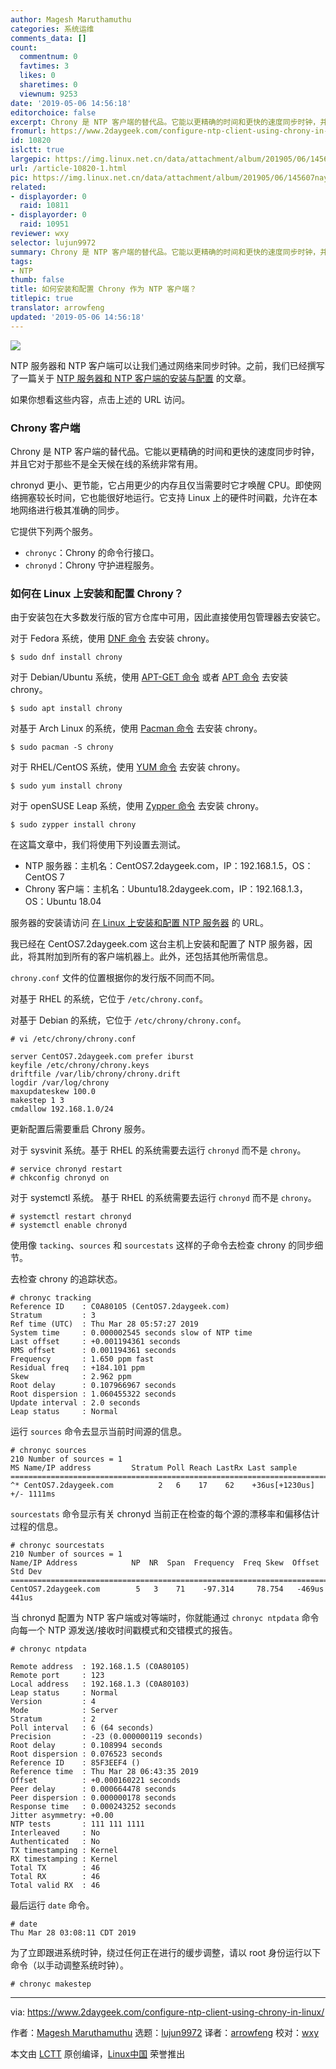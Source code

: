 ```yaml
---
author: Magesh Maruthamuthu
categories: 系统运维
comments_data: []
count:
  commentnum: 0
  favtimes: 3
  likes: 0
  sharetimes: 0
  viewnum: 9253
date: '2019-05-06 14:56:18'
editorchoice: false
excerpt: Chrony 是 NTP 客户端的替代品。它能以更精确的时间和更快的速度同步时钟，并且它对于那些不是全天候在线的系统非常有用。
fromurl: https://www.2daygeek.com/configure-ntp-client-using-chrony-in-linux/
id: 10820
islctt: true
largepic: https://img.linux.net.cn/data/attachment/album/201905/06/145607nayfax0vxc3vy73o.jpg
url: /article-10820-1.html
pic: https://img.linux.net.cn/data/attachment/album/201905/06/145607nayfax0vxc3vy73o.jpg.thumb.jpg
related:
- displayorder: 0
  raid: 10811
- displayorder: 0
  raid: 10951
reviewer: wxy
selector: lujun9972
summary: Chrony 是 NTP 客户端的替代品。它能以更精确的时间和更快的速度同步时钟，并且它对于那些不是全天候在线的系统非常有用。
tags:
- NTP
thumb: false
title: 如何安装和配置 Chrony 作为 NTP 客户端？
titlepic: true
translator: arrowfeng
updated: '2019-05-06 14:56:18'
---
```


![](/data/attachment/album/201905/06/145607nayfax0vxc3vy73o.jpg)


NTP 服务器和 NTP 客户端可以让我们通过网络来同步时钟。之前，我们已经撰写了一篇关于 [NTP 服务器和 NTP 客户端的安装与配置](/article-10811-1.html) 的文章。


如果你想看这些内容，点击上述的 URL 访问。


### Chrony 客户端


Chrony 是 NTP 客户端的替代品。它能以更精确的时间和更快的速度同步时钟，并且它对于那些不是全天候在线的系统非常有用。


chronyd 更小、更节能，它占用更少的内存且仅当需要时它才唤醒 CPU。即使网络拥塞较长时间，它也能很好地运行。它支持 Linux 上的硬件时间戳，允许在本地网络进行极其准确的同步。


它提供下列两个服务。


* `chronyc`：Chrony 的命令行接口。
* `chronyd`：Chrony 守护进程服务。


### 如何在 Linux 上安装和配置 Chrony？


由于安装包在大多数发行版的官方仓库中可用，因此直接使用包管理器去安装它。


对于 Fedora 系统，使用 [DNF 命令](https://www.2daygeek.com/dnf-command-examples-manage-packages-fedora-system/) 去安装 chrony。



```
$ sudo dnf install chrony
```

对于 Debian/Ubuntu 系统，使用 [APT-GET 命令](https://www.2daygeek.com/apt-get-apt-cache-command-examples-manage-packages-debian-ubuntu-systems/) 或者 [APT 命令](https://www.2daygeek.com/apt-command-examples-manage-packages-debian-ubuntu-systems/) 去安装 chrony。



```
$ sudo apt install chrony
```

对基于 Arch Linux 的系统，使用 [Pacman 命令](https://www.2daygeek.com/pacman-command-examples-manage-packages-arch-linux-system/) 去安装 chrony。



```
$ sudo pacman -S chrony
```

对于 RHEL/CentOS 系统，使用 [YUM 命令](https://www.2daygeek.com/yum-command-examples-manage-packages-rhel-centos-systems/) 去安装 chrony。



```
$ sudo yum install chrony
```

对于 openSUSE Leap 系统，使用 [Zypper 命令](https://www.2daygeek.com/zypper-command-examples-manage-packages-opensuse-system/) 去安装 chrony。



```
$ sudo zypper install chrony
```

在这篇文章中，我们将使用下列设置去测试。


* NTP 服务器：主机名：CentOS7.2daygeek.com，IP：192.168.1.5，OS：CentOS 7
* Chrony 客户端：主机名：Ubuntu18.2daygeek.com，IP：192.168.1.3，OS：Ubuntu 18.04


服务器的安装请访问 [在 Linux 上安装和配置 NTP 服务器](/article-10811-1.html) 的 URL。


我已经在 CentOS7.2daygeek.com 这台主机上安装和配置了 NTP 服务器，因此，将其附加到所有的客户端机器上。此外，还包括其他所需信息。


`chrony.conf` 文件的位置根据你的发行版不同而不同。


对基于 RHEL 的系统，它位于 `/etc/chrony.conf`。


对基于 Debian 的系统，它位于 `/etc/chrony/chrony.conf`。



```
# vi /etc/chrony/chrony.conf

server CentOS7.2daygeek.com prefer iburst
keyfile /etc/chrony/chrony.keys
driftfile /var/lib/chrony/chrony.drift
logdir /var/log/chrony
maxupdateskew 100.0
makestep 1 3
cmdallow 192.168.1.0/24
```

更新配置后需要重启 Chrony 服务。


对于 sysvinit 系统。基于 RHEL 的系统需要去运行 `chronyd` 而不是 `chrony`。



```
# service chronyd restart
# chkconfig chronyd on
```

对于 systemctl 系统。 基于 RHEL 的系统需要去运行 `chronyd` 而不是 `chrony`。



```
# systemctl restart chronyd
# systemctl enable chronyd
```

使用像 `tacking`、`sources` 和 `sourcestats` 这样的子命令去检查 chrony 的同步细节。


去检查 chrony 的追踪状态。



```
# chronyc tracking
Reference ID    : C0A80105 (CentOS7.2daygeek.com)
Stratum         : 3
Ref time (UTC)  : Thu Mar 28 05:57:27 2019
System time     : 0.000002545 seconds slow of NTP time
Last offset     : +0.001194361 seconds
RMS offset      : 0.001194361 seconds
Frequency       : 1.650 ppm fast
Residual freq   : +184.101 ppm
Skew            : 2.962 ppm
Root delay      : 0.107966967 seconds
Root dispersion : 1.060455322 seconds
Update interval : 2.0 seconds
Leap status     : Normal
```

运行 `sources` 命令去显示当前时间源的信息。



```
# chronyc sources
210 Number of sources = 1
MS Name/IP address         Stratum Poll Reach LastRx Last sample
===============================================================================
^* CentOS7.2daygeek.com          2   6    17    62    +36us[+1230us] +/- 1111ms
```

`sourcestats` 命令显示有关 chronyd 当前正在检查的每个源的漂移率和偏移估计过程的信息。



```
# chronyc sourcestats
210 Number of sources = 1
Name/IP Address            NP  NR  Span  Frequency  Freq Skew  Offset  Std Dev
==============================================================================
CentOS7.2daygeek.com        5   3    71    -97.314     78.754   -469us   441us
```

当 chronyd 配置为 NTP 客户端或对等端时，你就能通过 `chronyc ntpdata` 命令向每一个 NTP 源发送/接收时间戳模式和交错模式的报告。



```
# chronyc ntpdata

Remote address  : 192.168.1.5 (C0A80105)
Remote port     : 123
Local address   : 192.168.1.3 (C0A80103)
Leap status     : Normal
Version         : 4
Mode            : Server
Stratum         : 2
Poll interval   : 6 (64 seconds)
Precision       : -23 (0.000000119 seconds)
Root delay      : 0.108994 seconds
Root dispersion : 0.076523 seconds
Reference ID    : 85F3EEF4 ()
Reference time  : Thu Mar 28 06:43:35 2019
Offset          : +0.000160221 seconds
Peer delay      : 0.000664478 seconds
Peer dispersion : 0.000000178 seconds
Response time   : 0.000243252 seconds
Jitter asymmetry: +0.00
NTP tests       : 111 111 1111
Interleaved     : No
Authenticated   : No
TX timestamping : Kernel
RX timestamping : Kernel
Total TX        : 46
Total RX        : 46
Total valid RX  : 46
```

最后运行 `date` 命令。



```
# date
Thu Mar 28 03:08:11 CDT 2019
```

为了立即跟进系统时钟，绕过任何正在进行的缓步调整，请以 root 身份运行以下命令（以手动调整系统时钟）。



```
# chronyc makestep
```



---


via: <https://www.2daygeek.com/configure-ntp-client-using-chrony-in-linux/>


作者：[Magesh Maruthamuthu](https://www.2daygeek.com/author/magesh/) 选题：[lujun9972](https://github.com/lujun9972) 译者：[arrowfeng](https://github.com/arrowfeng) 校对：[wxy](https://github.com/wxy)


本文由 [LCTT](https://github.com/LCTT/TranslateProject) 原创编译，[Linux中国](https://linux.cn/) 荣誉推出